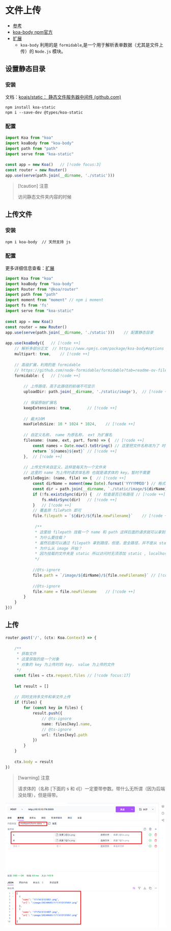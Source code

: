 # 文件上传

- [参考](https://www.jianshu.com/p/5661f1511175)
- [koa-body npm官方](https://www.npmjs.com/package/koa-body)
- [扩展](https://github.com/node-formidable/formidable#filebegin)
  - `koa-body` 利用的是 `formidable`,是一个用于解析表单数据（尤其是文件上传）的 `Node.js` 模块。





## 设置静态目录

### 安装

文档：[koajs/static： 静态文件服务器中间件 (github.com)](https://github.com/koajs/static?tab=readme-ov-file)

```
npm install koa-static
npm i --save-dev @types/koa-static
```

### 配置

``` typescript
import Koa from "koa"
import koaBody from "koa-body"
import path from "path"
import serve from "koa-static"

const app = new Koa()	// [!code focus:3]
const router = new Router()
app.use(serve(path.join(__dirname, './static')))
```

>[!caution] 注意
>
>访问静态文件夹内容的时候

## 上传文件

### 安装

```bash
npm i koa-body	// 天然支持 js
```



### 配置

更多详细信息查看：[扩展](https://github.com/node-formidable/formidable#filebegin)

``` typescript
import Koa from "koa"
import koaBody from "koa-body"
import Router from "@koa/router"
import path from "path"
import moment from "moment" // npm i moment
import fs from 'fs'
import serve from "koa-static"

const app = new Koa()
const router = new Router()
app.use(serve(path.join(__dirname, './static')))	// 配置静态目录

app.use(koaBody({	// [!code ++]
    // 解析多部分正文	// https://www.npmjs.com/package/koa-body#options
    multipart: true,	// [!code ++]
    
    // 高级扩展，利用的是 formidable
    // https://github.com/node-formidable/formidable?tab=readme-ov-file#options
    formidable: {	// [!code ++]
        
        // 上传路径，高于此路径的前端不可显示
        uploadDir: path.join(__dirname, './static/image'),	// [!code ++]
        
        // 保留原始扩展名
        keepExtensions: true,		// [!code ++]
        
        // 最大10M
        maxFieldsSize: 10 * 1024 * 1024,	// [!code ++]
        
        // 自定义名称， name 为原名称， ext 为扩展名
        filename: (name, ext, part, form) => {	// [!code ++]
            const names = Date.now().toString()	// 这里把文件名称改为了 时间戳.扩展名	// [!code ++]
            return `${names}${ext}`	// [!code ++]
        },	// [!code ++]
        
        // 上传文件夹自定义，这样是每天为一个文件夹
        // 这里的 name 为上传时请求体名称 也就是请求体的 key。暂时不需要
        onFileBegin: (name, file) => {	// [!code ++]
            const dirName = moment(new Date).format('YYYYMMDD')	// 格式化时间用的 moment 包	// [!code ++]
            const dir = path.join(__dirname, `./static/image/${dirName}`)  // 拼接路径	// [!code ++]
            if (!fs.existsSync(dir)) {  // 检查是否已有路径	// [!code ++]
                fs.mkdirSync(dir)	// [!code ++]
            }	// [!code ++]
            // 覆盖原 filePath 即可
            file.filepath = `${dir}/${file.newFilename}`	// [!code ++]
            
             /**
             * 这里给 filepath 挂载一个 name 和 path 这样后面的请求就可以拿到
             * 为什么要挂载？ 
             * 虽然后面可以通过 filepath 拿到路径，但是，是全路径，并不是从 static 开始的路径
             * 为什么从 image 开始？
             * 因为挂载的文件夹是 static 所以访问时无须添加 static , localhost:3000/image/xxxx/xxx.jepg
             */
            
            //@ts-ignore
            file.path = `/image/${dirName}/${file.newFilename}`	// [!code ++]

            //@ts-ignore
            file.name = file.newFilename	// [!code ++]
        }
    }
}))
```



## 上传

``` typescript
router.post('/', (ctx: Koa.Context) => {

    /**
     * 获取文件
     * 这里获取的是一个对象
     * 对象的 key 为上传时的 key， value 为上传的文件
     */
    const files = ctx.request.files	// [!code focus:17]

    let result = []

    // 同时支持多文件和单文件上传
    if (files) {
        for (const key in files) {
            result.push({
                // @ts-ignore
                name: files[key].name,
                // @ts-ignore
                url: files[key].path
            })
        }
    }

    ctx.body = result
})
```

> [!warning] 注意
>
> 请求体的（名称 [下面的 s 和 d]）一定要带参数。带什么无所谓（因为后端没处理），但是得带。

![image-20240603191330521](./assets/image-20240603191330521.png)





